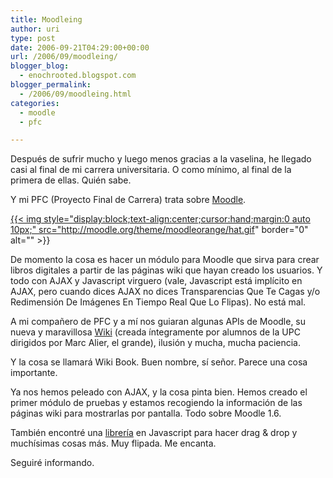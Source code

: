 ```yaml
---
title: Moodleing
author: uri
type: post
date: 2006-09-21T04:29:00+00:00
url: /2006/09/moodleing/
blogger_blog:
  - enochrooted.blogspot.com
blogger_permalink:
  - /2006/09/moodleing.html
categories:
  - moodle
  - pfc

---
```

Después de sufrir mucho y luego menos gracias a la vaselina, he llegado casi al final de mi carrera universitaria. O como mínimo, al final de la primera de ellas. Quién sabe.

Y mi PFC (Proyecto Final de Carrera) trata sobre <a href="http://moodle.org" target="_blank">Moodle</a>.

<a href="http://moodle.org" target="_blank">{{< img style="display:block;text-align:center;cursor:hand;margin:0 auto 10px;" src="http://moodle.org/theme/moodleorange/hat.gif" border="0" alt="" >}}</a>

De momento la cosa es hacer un módulo para Moodle que sirva para crear libros digitales a partir de las páginas wiki que hayan creado los usuarios. Y todo con AJAX y Javascript virguero (vale, Javascript está implícito en AJAX, pero cuando dices AJAX no dices Transparencias Que Te Cagas y/o Redimensión De Imágenes En Tiempo Real Que Lo Flipas). No está mal. 

A mi compañero de PFC y a mí nos guiaran algunas APIs de Moodle, su nueva y maravillosa <a href="http://appserv.lsi.upc.es/palangana/moodle/course/view.php?id=15" target="_blank">Wiki</a> (creada íntegramente por alumnos de la UPC dirigidos por Marc Alier, el grande), ilusión y mucha, mucha paciencia.

Y la cosa se llamará Wiki Book. Buen nombre, sí señor. Parece una cosa importante.

Ya nos hemos peleado con AJAX, y la cosa pinta bien. Hemos creado el primer módulo de pruebas y estamos recogiendo la información de las páginas wiki para mostrarlas por pantalla. Todo sobre Moodle 1.6.

También encontré una <a href="http://www.walterzorn.com/dragdrop/dragdrop_e.htm" target="_blank">librería</a> en Javascript para hacer drag & drop y muchísimas cosas más. Muy flipada. Me encanta.

Seguiré informando.